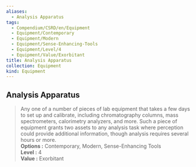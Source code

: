 ```yaml
---
aliases:
  - Analysis Apparatus
tags:
  - Compendium/CSRD/en/Equipment
  - Equipment/Contemporary
  - Equipment/Modern
  - Equipment/Sense-Enhancing-Tools
  - Equipment/Level/4
  - Equipment/Value/Exorbitant
title: Analysis Apparatus
collection: Equipment
kind: Equipment
---
```

## Analysis Apparatus  
  
>Any one of a number of pieces of lab equipment that takes a few days to set up and calibrate, including chromatography columns, mass spectrometers, calorimetry analyzers, and more. Such a piece of equipment grants two assets to any analysis task where perception could provide additional information, though analysis requires several hours or more.  
> **Options :** Contemporary, Modern, Sense-Enhancing Tools  
> **Level :** 4  
> **Value :** Exorbitant